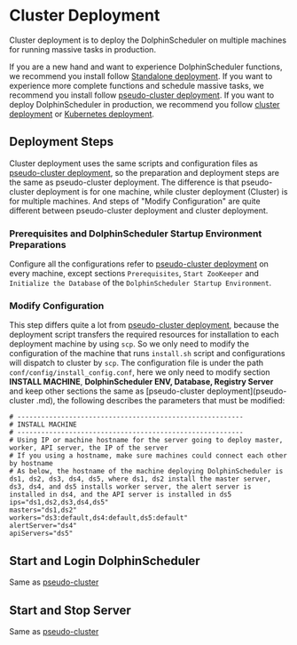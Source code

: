 # Cluster Deployment

Cluster deployment is to deploy the DolphinScheduler on multiple machines for running massive tasks in production.

If you are a new hand and want to experience DolphinScheduler functions, we recommend you install follow [Standalone deployment](standalone.md). If you want to experience more complete functions and schedule massive tasks, we recommend you install follow [pseudo-cluster deployment](pseudo-cluster.md). If you want to deploy DolphinScheduler in production, we recommend you follow [cluster deployment](cluster.md) or [Kubernetes deployment](kubernetes.md).

## Deployment Steps

Cluster deployment uses the same scripts and configuration files as [pseudo-cluster deployment](pseudo-cluster.md), so the preparation and deployment steps are the same as pseudo-cluster deployment. The difference is that pseudo-cluster deployment is for one machine, while cluster deployment (Cluster) is for multiple machines. And steps of "Modify Configuration" are quite different between pseudo-cluster deployment and cluster deployment.

### Prerequisites and DolphinScheduler Startup Environment Preparations

Configure all the configurations refer to [pseudo-cluster deployment](pseudo-cluster.md) on every machine, except sections `Prerequisites`, `Start ZooKeeper` and `Initialize the Database` of the `DolphinScheduler Startup Environment`.

### Modify Configuration

This step differs quite a lot from [pseudo-cluster deployment](pseudo-cluster.md), because the deployment script transfers the required resources for installation to each deployment machine by using `scp`. So we only need to modify the configuration of the machine that runs `install.sh` script and configurations will dispatch to cluster by `scp`. The configuration file is under the path `conf/config/install_config.conf`, here we only need to modify section **INSTALL MACHINE**, **DolphinScheduler ENV, Database, Registry Server** and keep other sections the same as [pseudo-cluster deployment](pseudo-cluster .md), the following describes the parameters that must be modified:

```shell
# ---------------------------------------------------------
# INSTALL MACHINE
# ---------------------------------------------------------
# Using IP or machine hostname for the server going to deploy master, worker, API server, the IP of the server
# If you using a hostname, make sure machines could connect each other by hostname
# As below, the hostname of the machine deploying DolphinScheduler is ds1, ds2, ds3, ds4, ds5, where ds1, ds2 install the master server, ds3, ds4, and ds5 installs worker server, the alert server is installed in ds4, and the API server is installed in ds5
ips="ds1,ds2,ds3,ds4,ds5"
masters="ds1,ds2"
workers="ds3:default,ds4:default,ds5:default"
alertServer="ds4"
apiServers="ds5"
```

## Start and Login DolphinScheduler

Same as [pseudo-cluster](pseudo-cluster.md)

## Start and Stop Server

Same as [pseudo-cluster](pseudo-cluster.md)